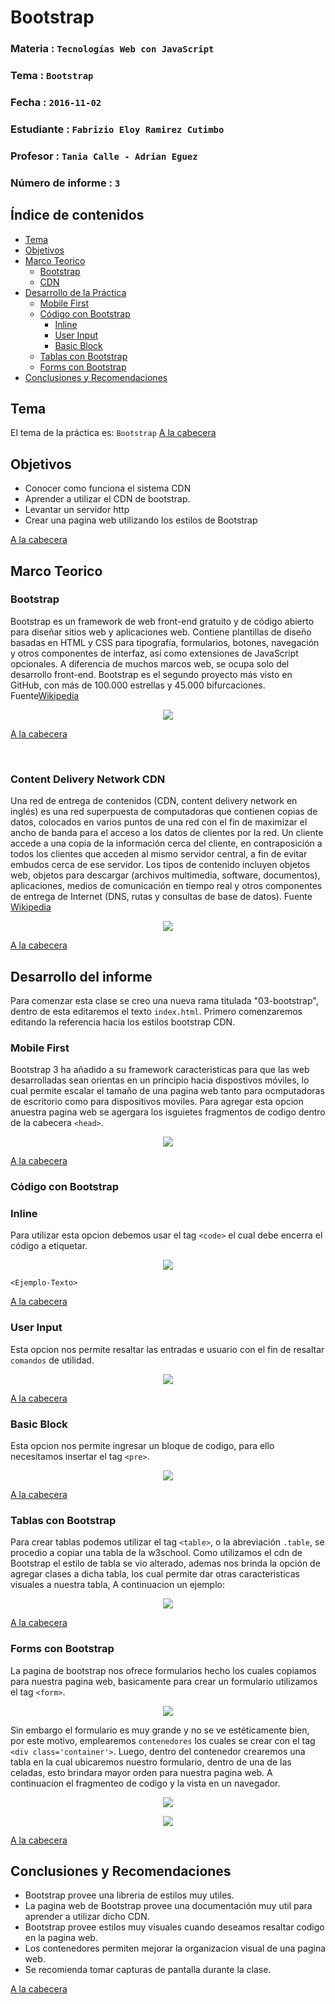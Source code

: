 # Bootstrap

### Materia : `Tecnologías Web con JavaScript`
### Tema : `Bootstrap` 
### Fecha : `2016-11-02`
### Estudiante : `Fabrizio Eloy Ramirez Cutimbo`
### Profesor : `Tania Calle - Adrian Eguez`
### Número de informe : `3`

<a name="cabecera"></a>
## Índice de contenidos

- <a href="#tema">Tema</a>
- <a href="#objetivos">Objetivos</a>
- <a href="#marco-teorico">Marco Teorico</a>
  * <a href="#bootstrap">Bootstrap</a>
  * <a href="#cdn">CDN</a> 
- <a href="#desarrollo">Desarrollo de la Práctica</a>
  * <a href="#mobile">Mobile First</a>
  * <a href="#codigo">Código con Bootstrap</a>
      * <a href="#inline">Inline</a>
      * <a href="#userinput">User Input</a>
      * <a href="#block">Basic Block</a>
  * <a href="#tablas">Tablas con Bootstrap</a>
  * <a href="#forms">Forms con Bootstrap</a>
- <a href="#conrec">Conclusiones y Recomendaciones</a> 

<a name="tema"></a>
## Tema

El tema de la práctica es: `Bootstrap`
<a href="#cabecera">A la cabecera</a>
<a name="objetivos"></a>

## Objetivos

- Conocer como funciona el sistema CDN
- Aprender a utilizar el CDN de bootstrap.
- Levantar un servidor http
- Crear una pagina web utilizando los estilos de Bootstrap

<a href="#cabecera">A la cabecera</a>

<a name="marco-teorico"></a>
## Marco Teorico

<a name="bootstrap"></a>
### Bootstrap

Bootstrap es un framework de web front-end gratuito y de código abierto para diseñar sitios web y aplicaciones web. Contiene plantillas de diseño basadas en HTML y CSS para tipografía, formularios, botones, navegación y otros componentes de interfaz, así como extensiones de JavaScript opcionales. A diferencia de muchos marcos web, se ocupa solo del desarrollo front-end.
Bootstrap es el segundo proyecto más visto en GitHub, con más de 100.000 estrellas y 45.000 bifurcaciones. Fuente[Wikipedia](https://en.wikipedia.org/wiki/Bootstrap_front-end_framework)

<p align="center">
<img src="https://upload.wikimedia.org/wikipedia/commons/thumb/e/ea/Boostrap_logo.svg/200px-Boostrap_logo.svg.png">
</p>

<a href="#cabecera">A la cabecera</a>

<br>

<a name="cdn"></a>

### Content Delivery Network CDN

Una red de entrega de contenidos (CDN, content delivery network en inglés) es una red superpuesta de computadoras que contienen copias de datos, colocados en varios puntos de una red con el fin de maximizar el ancho de banda para el acceso a los datos de clientes por la red. Un cliente accede a una copia de la información cerca del cliente, en contraposición a todos los clientes que acceden al mismo servidor central, a fin de evitar embudos cerca de ese servidor.
Los tipos de contenido incluyen objetos web, objetos para descargar (archivos multimedia, software, documentos), aplicaciones, medios de comunicación en tiempo real y otros componentes de entrega de Internet (DNS, rutas y consultas de base de datos). Fuente [Wikipedia](https://volumeoftech.files.wordpress.com/2015/01/hosting-41.png?w=640)

<p align="center">
<img src="https://volumeoftech.files.wordpress.com/2015/01/hosting-41.png?w=640">
</p>

<a href="#cabecera">A la cabecera</a>

<a name="desarrollo"></a>

## Desarrollo del informe

Para comenzar esta clase se creo una nueva rama titulada "03-bootstrap", dentro de esta editaremos el texto `index.html`.
Primero comenzaremos editando la referencia hacia los estilos bootstrap CDN.

<a name="mobile"></a>

### Mobile First

Bootstrap 3 ha añadido a su framework caracteristicas para que las web desarrolladas sean orientas en un principio hacia dispostivos móviles, lo cual permite escalar el tamaño de una pagina web tanto para ocmputadoras de escritorio como para dispositivos moviles. Para agregar esta opcion anuestra pagina web se agergara los isguietes fragmentos de codigo dentro de la cabecera `<head>`.
<p align="center">
<img src="https://github.com/fabriram20/tec_web_js/blob/03-Bootstrap/Informe/Imagenes/MobileFirst.png?raw=true">
</p>

<a href="#cabecera">A la cabecera</a>

<a name="codigo"></a>

### Código con Bootstrap

<a name="inline"></a>

### Inline

Para utilizar esta opcion debemos usar el tag <code>&lt;code&gt;</code> el cual debe encerra el código a etiquetar.
<p align="center">
<img src="https://github.com/fabriram20/tec_web_js/blob/03-Bootstrap/Informe/Imagenes/Inline.png?raw=true">
</p>
<code>&lt;Ejemplo-Texto&gt;</code>

<a href="#cabecera">A la cabecera</a>

<a name="userinput"></a>

### User Input

Esta opcion nos permite resaltar las entradas e usuario con el fin de resaltar `comandos` de utilidad.
<p align="center">
<img src="https://github.com/fabriram20/tec_web_js/blob/03-Bootstrap/Informe/Imagenes/UserInput.png?raw=true">
</p>

<a href="#cabecera">A la cabecera</a>    
    
<a name="block"></a>

### Basic Block

Esta opcion nos permite ingresar un bloque de codigo, para ello necesitamos insertar el tag <code>&lt;pre&gt;</code>.
<p align="center">
<img src="https://github.com/fabriram20/tec_web_js/blob/03-Bootstrap/Informe/Imagenes/Block.png?raw=true">
</p>

<a href="#cabecera">A la cabecera</a>

<a name="tablas"></a>
### Tablas con Bootstrap

Para crear tablas podemos utilizar el tag <code>&lt;table&gt;</code>, o la abreviación <code>.table</code>, se procedio a copiar una tabla de la w3school.  Como utilizamos el cdn de Bootstrap el estilo de tabla se vio alterado, ademas nos brinda la opción de agregar clases a dicha tabla, los cual permite dar otras caracteristicas visuales a nuestra tabla, A continuacion un ejemplo:
<p align="center">
<img src="https://github.com/fabriram20/tec_web_js/blob/03-Bootstrap/Informe/Imagenes/Tablas.png?raw=true">
</p>

<a href="#cabecera">A la cabecera</a>

<a name="forms"></a>

### Forms con Bootstrap

La pagina de bootstrap nos ofrece formularios hecho los cuales copiamos para nuestra pagina web, basicamente para crear un formulario utilizamos el tag <code>&lt;form&gt;</code>.
<p align="center">
<img src="https://github.com/fabriram20/tec_web_js/blob/03-Bootstrap/Informe/Imagenes/Form%20Basico.png?raw=true">
</p>

Sin embargo el formulario es muy grande y no se ve estéticamente bien, por este motivo, emplearemos `contenedores` los cuales se crear con el tag <code>&lt;div class='container'&gt;</code>. Luego, dentro del contenedor crearemos una tabla en la cual ubicaremos nuestro formulario, dentro de una de las celadas, esto brindara mayor orden para nuestra pagina web. A continuacion el fragmenteo de codigo y la vista en un navegador.

<p align="center">
<img src="https://github.com/fabriram20/tec_web_js/blob/03-Bootstrap/Informe/Imagenes/Codigo+Form+Grid.png?raw=true">
</p>
<p align="center">
<img src="https://github.com/fabriram20/tec_web_js/blob/03-Bootstrap/Informe/Imagenes/Form+Grid.png?raw=true">
</p>

<a href="#cabecera">A la cabecera</a>

<a name="conrec"></a>
## Conclusiones y Recomendaciones

- Bootstrap provee una libreria de estilos muy utiles.
- La pagina web de Bootstrap provee una documentación muy util para aprender a utilizar dicho CDN.
- Bootstrap provee estilos muy visuales cuando deseamos resaltar codigo en la pagina web.
- Los contenedores permiten mejorar la organizacion visual de una pagina web.
- Se recomienda tomar capturas de pantalla durante la clase.

<a href="#cabecera">A la cabecera</a>
